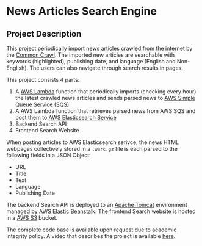 # News Articles Search Engine

## Project Description
This project periodically import news articles crawled from the internet by the [Common Crawl](https://commoncrawl.org/the-data/). The imported new articles are searchable with keywords (highlighted), publishing date, and language (English and Non-English). The users can also navigate through search results in pages.

This project consists 4 parts:
1. A [AWS Lambda](https://aws.amazon.com/lambda/) function that periodically imports (checking every hour) the latest crawled news articles and sends parsed news to [AWS Simple Queue Service (SQS)](https://aws.amazon.com/sqs/)
2. A AWS Lambda function that retrieves parsed news from AWS SQS and post them to [AWS Elasticsearch Service](https://aws.amazon.com/elasticsearch-service/)
3. Backend Search API
4. Frontend Search Website

When posting articles to AWS Elasticsearch serivce, the news HTML webpages collectively stored in a `.warc.gz` file is each parsed to the following fields in a JSON Object:
- URL
- Title
- Text
- Language
- Publishing Date

The backend Search API is deployed to an [Apache Tomcat](https://en.wikipedia.org/wiki/Apache_Tomcat) environment managed by [AWS Elastic Beanstalk](https://aws.amazon.com/elasticbeanstalk/). The frontend Search website is hosted in a [AWS S3](https://aws.amazon.com/s3/) bucket.

The complete code base is available upon request due to academic integrity policy. A video that describes the project is available [here](https://youtu.be/HTkAXr3fQCE).
